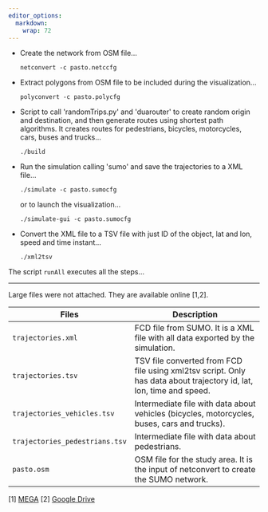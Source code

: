 ```yaml
---
editor_options: 
  markdown: 
    wrap: 72
---
```


-   Create the network from OSM file...

    `netconvert -c pasto.netccfg`

-   Extract polygons from OSM file to be included during the
    visualization...

    `polyconvert -c pasto.polycfg`

-   Script to call 'randomTrips.py' and 'duarouter' to create random
    origin and destination, and then generate routes using shortest path
    algorithms. It creates routes for pedestrians, bicycles,
    motorcycles, cars, buses and trucks...

    `./build`

-   Run the simulation calling 'sumo' and save the trajectories to a XML
    file...

    `./simulate -c pasto.sumocfg`

    or to launch the visualization...

    `./simulate-gui -c pasto.sumocfg`

-   Convert the XML file to a TSV file with just ID of the object, lat
    and lon, speed and time instant...

    `./xml2tsv`

The script `runAll` executes all the steps...

------------------------------------------------------------------------

Large files were not attached. They are available online [1,2].

| Files                          | Description                                                                                                         |
|--------------------------------|---------------------------------------------------------------------------------------------------------------------|
| `trajectories.xml`             | FCD file from SUMO. It is a XML file with all data exported by the simulation.                                      |
| `trajectories.tsv`             | TSV file converted from FCD file using xml2tsv script. Only has data about trajectory id, lat, lon, time and speed. |
| `trajectories_vehicles.tsv`    | Intermediate file with data about vehicles (bicycles, motorcycles, buses, cars and trucks).                         |
| `trajectories_pedestrians.tsv` | Intermediate file with data about pedestrians.                                                                      |
| `pasto.osm`                    | OSM file for the study area. It is the input of netconvert to create the SUMO network.                              |

[1] [MEGA](https://mega.nz/folder/ilFSTTiA#asNaby1gUGyaWWtZl6IQMQ) [2]
[Google
Drive](https://drive.google.com/drive/folders/1zk6hm4-jrXSLQFIUzpTBMDt8qrfsvn18?usp=sharing)
